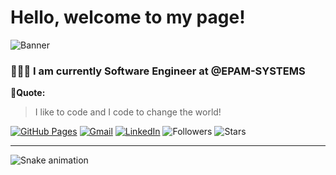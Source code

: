 # Hello, welcome to my page!
![Banner](https://raw.githubusercontent.com/MrAbdurakhimov/MrAbdurakhimov/main/mrabdurakhimov.png)
### 👨🏻‍💻 I am currently Software Engineer at @EPAM-SYSTEMS
**🖤Quote:**
>I like to code and I code to change the world!

[![GitHub Pages](https://img.shields.io/badge/-GitHub%20Pages-6495ED?logo=Github)](https://mrabdurakhimov.github.io/)
[![Gmail](https://img.shields.io/badge/Gmail-d14836?style=flat&logo=Gmail&logoColor=white)](mailto:icoderx@yandex.com)
[![LinkedIn](https://img.shields.io/badge/LinkedIn-blue?style=flat&logo=Linkedin&logoColor=white)](https://www.linkedin.com/in/mrabdurakhimov/)
![Followers](https://img.shields.io/github/followers/mrabdurakhimov)
![Stars](https://img.shields.io/github/stars/mrabdurakhimov)



<hr>


![Snake animation](https://github.com/mirsaid-mirzohidov/mirsaid-mirzohidov/blob/output/github-contribution-grid-snake.svg)
